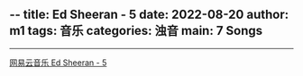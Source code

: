 --
title: Ed Sheeran - 5
date: 2022-08-20
author: m1
tags: 音乐
categories: 浊音
main: 7 Songs
---

<link rel="stylesheet" href="/css/APlayer.min.css">
<div id="aplayer"></div>
<script src="/js/APlayer.min.js"></script>
<script>
    const ap = new APlayer({
    container: document.getElementById('aplayer'),
    lrcType: 3,
    loop: 'none',
    audio: [
        {
        name: 'You Need Me, I Don\'t Need You',
        artist: 'Ed Sheeran',
        url: '01 You Need Me, I Don\'t Need You.m4a',
        cover: 'Cover.jpg',
        lrc: '01 You Need Me, I Don\'t Need You.lrc',
        },
        {
        name: 'The City',
        artist: 'Ed Sheeran',
        url: '02 The City.m4a',
        cover: 'Cover.jpg',
        lrc: '02 The City.lrc',
        },
        {
        name: 'Homeless',
        artist: 'Ed Sheeran',
        url: '03 Homeless.m4a',
        cover: 'Cover.jpg',
        lrc: '03 Homeless.lrc',
        },
        {
        name: 'Little Bird',
        artist: 'Ed Sheeran',
        url: '04 Little Bird.m4a',
        cover: 'Cover.jpg',
        lrc: '04 Little Bird.lrc',
        },
        {
        name: 'Fire Alarms',
        artist: 'Ed Sheeran',
        url: '05 Fire Alarms.m4a',
        cover: 'Cover.jpg',
        lrc: '05 Fire Alarms.lrc',
        },
        {
        name: 'You',
        artist: 'Ed Sheeran (feat. Wiley)',
        url: '06 You (feat. Wiley).m4a',
        cover: 'Cover.jpg',
        lrc: '06 You (feat. Wiley).lrc',
        },
        {
        name: 'Drown Me Out',
        artist: 'Ed Sheeran (feat. Ghetts)',
        url: '07 Drown Me Out (feat. Ghetts).m4a',
        cover: 'Cover.jpg',
        lrc: '07 Drown Me Out (feat. Ghetts).lrc',
        }
    ]
});
</script>

---

[网易云音乐 Ed Sheeran - 5](https://music.163.com/#/album?id=3153270)